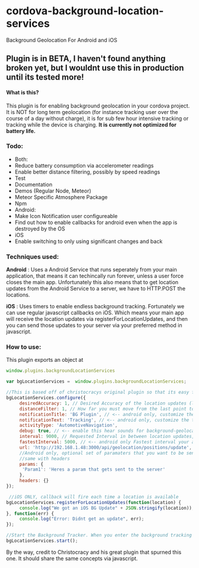 # cordova-background-location-services
Background Geolocation For Android and iOS

## Plugin is in BETA, I haven't found anything broken yet, but I wouldnt use this in production until its tested more! ##

#### What is this?
This plugin is for enabling background geolocation in your cordova project. It is NOT for long term geolocation (for instance tracking user over the course of a day without charge), it is for sub few hour intensive tracking or tracking while the device is charging. **It is currently not optimized for battery life.**

### Todo: 
 * Both: 
  * Reduce battery consumption via accelerometer readings
  * Enable better distance filtering, possibly by speed readings
  * Test
  * Documentation
  * Demos (Regular Node, Meteor)
  * Meteor Specific Atmosphere Package
  * Npm
 * Android:
  * Make Icon Notification user configureable
  * Find out how to enable callbacks for android even when the app is destroyed by the OS
 * iOS
  * Enable switching to only using significant changes and back 

### Techniques used:

**Android** : Uses a Android Service that runs seperately from your main application, that means it can techincally run forever, unless a user force closes the main app. Unfortunately this also means that to get location updates from the Android Service to a server, we have to HTTP.POST the locations. 

**iOS** : Uses timers to enable endless background tracking. Fortunately we can use regular javascript callbacks on iOS. Which means your main app will receive the location updates via registerForLocationUpdates, and then you can send those updates to your server via your preferred method in javascript.

### How to use: 

This plugin exports an object at 
````javascript
window.plugins.backgroundLocationServices
````

````javascript
var bgLocationServices =  window.plugins.backgroundLocationServices;

//This is based off of christocracys original plugin so that its easy for all
bgLocationServices.configure({
     desiredAccuracy: 1, // Desired Accuracy of the location updates (lower means more accurate but more battery consumption)
     distanceFilter: 1, // How far you must move from the last point to trigger a location update
     notificationTitle: 'BG Plugin', // <-- android only, customize the title of the notification
     notificationText: 'Tracking', // <-- android only, customize the text of the notification
     activityType: 'AutomotiveNavigation',
     debug: true, // <-- enable this hear sounds for background-geolocation life-cycle.
     interval: 9000, // Requested Interval in between location updates, in seconds
     fastestInterval: 5000, // <-- android only Fastest interval your app / server can handle updates
     url: 'http://192.168.1.48:3000/api/geolocation/positions/update', // <-- android only, Where locations will be posted to
     //Android only, optional set of paramaters that you want to be sent with each location update
     //same with headers
     params: {
      'Param1': 'Heres a param that gets sent to the server'
     },
     headers: {}
});

 //iOS ONLY, callback will fire each time a location is available
bgLocationServices.registerForLocationUpdates(function(location) {
     console.log("We got an iOS BG Update" + JSON.stringify(location));
}, function(err) {
     console.log("Error: Didnt get an update", err);
});

//Start the Background Tracker. When you enter the background tracking will start, and stop when you enter the foreground.
bgLocationServices.start();

````

By the way, credit to Christocracy and his great plugin that spurned this one. It should share the same concepts via javascript.

